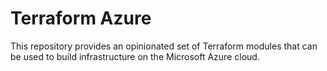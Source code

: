 # Terraform Azure
This repository provides an opinionated set of Terraform modules that can be used to build infrastructure on the Microsoft Azure cloud.